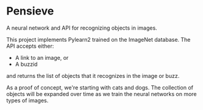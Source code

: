 # Pensieve

A neural network and API for recognizing objects in images.

This project implements Pylearn2 trained on the ImageNet database. The
API accepts either:
* A link to an image, or
* A buzzid

and returns the list of objects that it recognizes in the image or buzz.

As a proof of concept, we're starting with cats and dogs.  The collection
of objects will be expanded over time as we train the neural networks on
more types of images.
